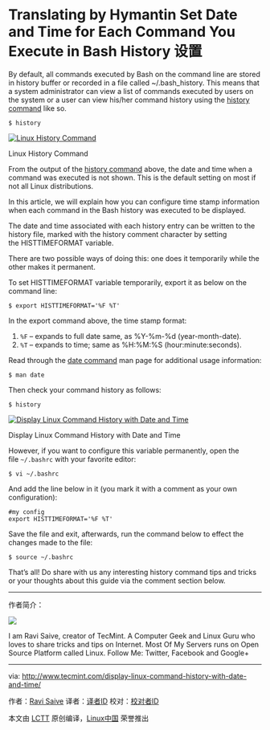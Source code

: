 Translating by Hymantin
Set Date and Time for Each Command You Execute in Bash History
设置
============================================================

By default, all commands executed by Bash on the command line are stored in history buffer or recorded in a file called ~/.bash_history. This means that a system administrator can view a list of commands executed by users on the system or a user can view his/her command history using the [history command][1] like so.

```
$ history
```
[
 ![Linux History Command](http://www.tecmint.com/wp-content/uploads/2017/01/Linux-History-Command.png) 
][2]

Linux History Command

From the output of the [history command][3] above, the date and time when a command was executed is not shown. This is the default setting on most if not all Linux distributions.

In this article, we will explain how you can configure time stamp information when each command in the Bash history was executed to be displayed.

The date and time associated with each history entry can be written to the history file, marked with the history comment character by setting the HISTTIMEFORMAT variable.

There are two possible ways of doing this: one does it temporarily while the other makes it permanent.

To set HISTTIMEFORMAT variable temporarily, export it as below on the command line:

```
$ export HISTTIMEFORMAT='%F %T'
```

In the export command above, the time stamp format:

1.  `%F` – expands to full date same, as %Y-%m-%d (year-month-date).
2.  `%T` – expands to time; same as %H:%M:%S (hour:minute:seconds).

Read through the [date command][4] man page for additional usage information:

```
$ man date
```

Then check your command history as follows:

```
$ history 
```
[
 ![Display Linux Command History with Date and Time](http://www.tecmint.com/wp-content/uploads/2017/01/Set-Date-and-Time-on-Linux-Commands-History.png) 
][5]

Display Linux Command History with Date and Time

However, if you want to configure this variable permanently, open the file `~/.bashrc` with your favorite editor:

```
$ vi ~/.bashrc
```

And add the line below in it (you mark it with a comment as your own configuration):

```
#my config
export HISTTIMEFORMAT='%F %T'
```

Save the file and exit, afterwards, run the command below to effect the changes made to the file:

```
$ source ~/.bashrc
```

That’s all! Do share with us any interesting history command tips and tricks or your thoughts about this guide via the comment section below.

--------------------------------------------------------------------------------

作者简介：

![](http://1.gravatar.com/avatar/7badddbc53297b2e8ed7011cf45df0c0?s=128&d=blank&r=g)

I am Ravi Saive, creator of TecMint. A Computer Geek and Linux Guru who loves to share tricks and tips on Internet. Most Of My Servers runs on Open Source Platform called Linux. Follow Me: Twitter, Facebook and Google+

--------------------------------------------------------------------------------

via: http://www.tecmint.com/display-linux-command-history-with-date-and-time/

作者：[Ravi Saive][a]
译者：[译者ID](https://github.com/译者ID)
校对：[校对者ID](https://github.com/校对者ID)

本文由 [LCTT](https://github.com/LCTT/TranslateProject) 原创编译，[Linux中国](https://linux.cn/) 荣誉推出

[a]:http://www.tecmint.com/author/admin/
[1]:http://www.tecmint.com/history-command-examples/
[2]:http://www.tecmint.com/wp-content/uploads/2017/01/Linux-History-Command.png
[3]:http://www.tecmint.com/history-command-examples/
[4]:http://www.tecmint.com/sort-ls-output-by-last-modified-date-and-time/
[5]:http://www.tecmint.com/wp-content/uploads/2017/01/Set-Date-and-Time-on-Linux-Commands-History.png
